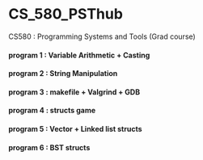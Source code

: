 # CS_580_PSThub
CS580 : Programming Systems and Tools (Grad course)

#### program 1 : Variable Arithmetic + Casting
#### program 2 : String Manipulation
#### program 3 : makefile + Valgrind + GDB
#### program 4 : structs game
#### program 5 : Vector + Linked list structs
#### program 6 : BST structs
